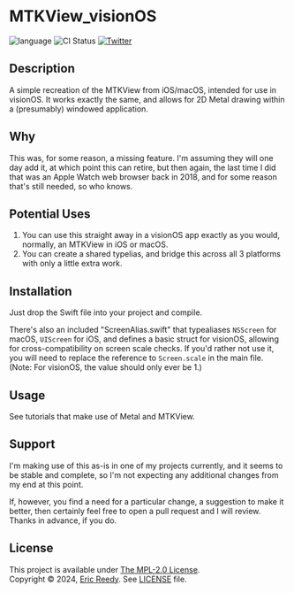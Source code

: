 # MTKView_visionOS

![language](https://img.shields.io/badge/language-swift-orange.svg)
![CI Status](https://img.shields.io/badge/build-passing-success.svg)
[![Twitter](https://img.shields.io/badge/twitter-@ericreedy-blue.svg)](http://twitter.com/ericreedy)

## Description

A simple recreation of the MTKView from iOS/macOS, intended for use in visionOS.  It works exactly the same, and allows for 2D Metal drawing within a (presumably) windowed application.

## Why

This was, for some reason, a missing feature.  I'm assuming they will one day add it, at which point this can retire, but then again, the last time I did that was an Apple Watch web browser back in 2018, and for some reason that's still needed, so who knows.

## Potential Uses

1. You can use this straight away in a visionOS app exactly as you would, normally, an MTKView in iOS or macOS.
2. You can create a shared typelias, and bridge this across all 3 platforms with only a little extra work.

## Installation

Just drop the Swift file into your project and compile.

There's also an included "ScreenAlias.swift" that typealiases `NSScreen` for macOS, `UIScreen` for iOS, and defines a basic struct for visionOS, allowing for cross-compatibility on screen scale checks.  If you'd rather not use it, you will need to replace the reference to `Screen.scale` in the main file.  (Note: For visionOS, the value should only ever be 1.)

## Usage

See tutorials that make use of Metal and MTKView.

## Support

I'm making use of this as-is in one of my projects currently, and it seems to be stable and complete, so I'm not expecting any additional changes from my end at this point.

If, however, you find a need for a particular change, a suggestion to make it better, then certainly feel free to open a pull request and I will review.  Thanks in advance, if you do.

## License

This project is available under [The MPL-2.0 License](https://www.mozilla.org/en-US/MPL/2.0/).  
Copyright © 2024, [Eric Reedy](mailto:eric@madcapstudios.com). See [LICENSE](LICENSE) file.
